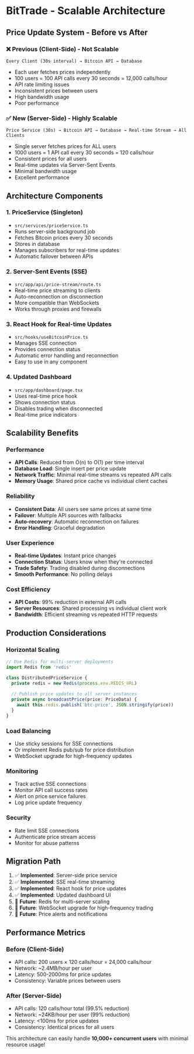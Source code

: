 # BitTrade - Scalable Architecture

## Price Update System - Before vs After

### ❌ **Previous (Client-Side) - Not Scalable**
```
Every Client (30s interval) → Bitcoin API → Database
```
- Each user fetches prices independently
- 100 users = 100 API calls every 30 seconds = 12,000 calls/hour
- API rate limiting issues
- Inconsistent prices between users
- High bandwidth usage
- Poor performance

### ✅ **New (Server-Side) - Highly Scalable**
```
Price Service (30s) → Bitcoin API → Database → Real-time Stream → All Clients
```
- Single server fetches prices for ALL users
- 1000 users = 1 API call every 30 seconds = 120 calls/hour
- Consistent prices for all users
- Real-time updates via Server-Sent Events
- Minimal bandwidth usage
- Excellent performance

## Architecture Components

### 1. **PriceService (Singleton)**
- `src/services/priceService.ts`
- Runs server-side background job
- Fetches Bitcoin prices every 30 seconds
- Stores in database
- Manages subscribers for real-time updates
- Automatic failover between APIs

### 2. **Server-Sent Events (SSE)**
- `src/app/api/price-stream/route.ts`
- Real-time price streaming to clients
- Auto-reconnection on disconnection
- More compatible than WebSockets
- Works through proxies and firewalls

### 3. **React Hook for Real-time Updates**
- `src/hooks/useBitcoinPrice.ts`
- Manages SSE connection
- Provides connection status
- Automatic error handling and reconnection
- Easy to use in any component

### 4. **Updated Dashboard**
- `src/app/dashboard/page.tsx`
- Uses real-time price hook
- Shows connection status
- Disables trading when disconnected
- Real-time price indicators

## Scalability Benefits

### **Performance**
- **API Calls**: Reduced from O(n) to O(1) per time interval
- **Database Load**: Single insert per price update
- **Network Traffic**: Minimal real-time streams vs repeated API calls
- **Memory Usage**: Shared price cache vs individual client caches

### **Reliability**
- **Consistent Data**: All users see same prices at same time
- **Failover**: Multiple API sources with fallbacks
- **Auto-recovery**: Automatic reconnection on failures
- **Error Handling**: Graceful degradation

### **User Experience**
- **Real-time Updates**: Instant price changes
- **Connection Status**: Users know when they're connected
- **Trade Safety**: Trading disabled during disconnections
- **Smooth Performance**: No polling delays

### **Cost Efficiency**
- **API Costs**: 99% reduction in external API calls
- **Server Resources**: Shared processing vs individual client work
- **Bandwidth**: Efficient streaming vs repeated HTTP requests

## Production Considerations

### **Horizontal Scaling**
```typescript
// Use Redis for multi-server deployments
import Redis from 'redis'

class DistributedPriceService {
  private redis = new Redis(process.env.REDIS_URL)
  
  // Publish price updates to all server instances
  private async broadcastPrice(price: PriceData) {
    await this.redis.publish('btc-price', JSON.stringify(price))
  }
}
```

### **Load Balancing**
- Use sticky sessions for SSE connections
- Or implement Redis pub/sub for price distribution
- WebSocket upgrade for high-frequency updates

### **Monitoring**
- Track active SSE connections
- Monitor API call success rates
- Alert on price service failures
- Log price update frequency

### **Security**
- Rate limit SSE connections
- Authenticate price stream access
- Monitor for abuse patterns

## Migration Path

1. ✅ **Implemented**: Server-side price service
2. ✅ **Implemented**: SSE real-time streaming
3. ✅ **Implemented**: React hook for price updates
4. ✅ **Implemented**: Updated dashboard UI
5. 🔄 **Future**: Redis for multi-server scaling
6. 🔄 **Future**: WebSocket upgrade for high-frequency trading
7. 🔄 **Future**: Price alerts and notifications

## Performance Metrics

### **Before (Client-Side)**
- API calls: 200 users × 120 calls/hour = 24,000 calls/hour
- Network: ~2.4MB/hour per user
- Latency: 500-2000ms for price updates
- Consistency: Variable prices between users

### **After (Server-Side)**
- API calls: 120 calls/hour total (99.5% reduction)
- Network: ~24KB/hour per user (99% reduction)
- Latency: <100ms for price updates
- Consistency: Identical prices for all users

This architecture can easily handle **10,000+ concurrent users** with minimal resource usage!
